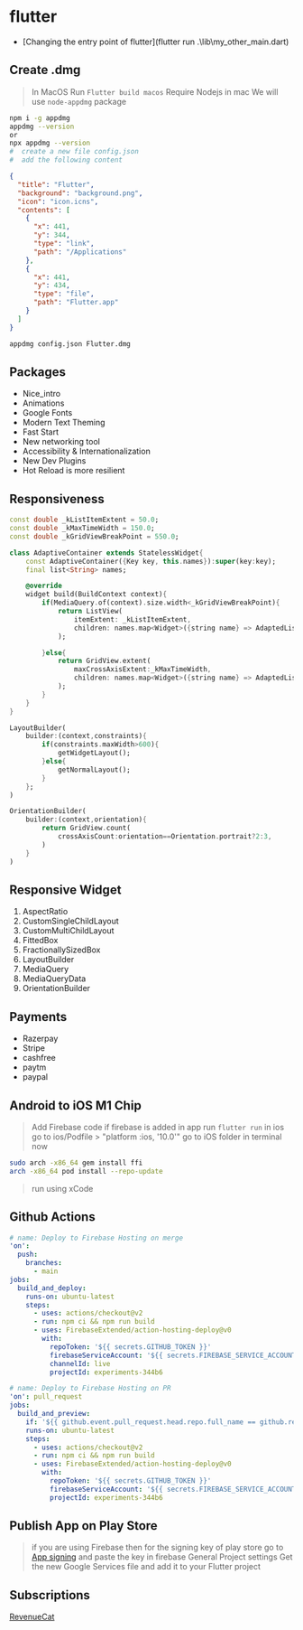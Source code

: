 # flutter

- [Changing the entry point of flutter](flutter run .\lib\my_other_main.dart)

## Create .dmg

> In MacOS
> Run `Flutter build macos`
> Require Nodejs in mac
> We will use `node-appdmg` package

```Bash
npm i -g appdmg
appdmg --version
or
npx appdmg --version
#  create a new file config.json
#  add the following content
```

```JSON
{
  "title": "Flutter",
  "background": "background.png",
  "icon": "icon.icns",
  "contents": [
    {
      "x": 441,
      "y": 344,
      "type": "link",
      "path": "/Applications"
    },
    {
      "x": 441,
      "y": 434,
      "type": "file",
      "path": "Flutter.app"
    }
  ]
}
```

```Bash
appdmg config.json Flutter.dmg
```
 

## Packages

- Nice_intro
- Animations
- Google Fonts
- Modern Text Theming
- Fast Start
- New networking tool
- Accessibility & Internationalization
- New Dev Plugins
- Hot Reload is more resilient

## Responsiveness

```Dart
const double _kListItemExtent = 50.0;
const double _kMaxTimeWidth = 150.0;
const double _kGridViewBreakPoint = 550.0;

class AdaptiveContainer extends StatelessWidget{
    const AdaptiveContainer({Key key, this.names}):super(key:key);
    final list<String> names;

    @override
    widget build(BuildContext context){
        if(MediaQuery.of(context).size.width<_kGridViewBreakPoint){
            return ListView(
                itemExtent: _kListItemExtent,
                children: names.map<Widget>({string name} => AdaptedListItem(name:name)).toList(),
            );

        }else{
            return GridView.extent(
                maxCrossAxisExtent:_kMaxTimeWidth,
                children: names.map<Widget>({string name} => AdaptedListItem(name:name)).toList()
            );
        }
    }
}
```

```Dart
LayoutBuilder(
    builder:(context,constraints){
        if(constraints.maxWidth>600){
            getWidgetLayout();
        }else{
            getNormalLayout();
        }
    };
)
```

```Dart
OrientationBuilder(
    builder:(context,orientation){
        return GridView.count(
            crossAxisCount:orientation==Orientation.portrait?2:3,
        )
    }
)
```

## Responsive Widget

1. AspectRatio
2. CustomSingleChildLayout
4. CustomMultiChildLayout
5. FittedBox
6. FractionallySizedBox
7. LayoutBuilder
8. MediaQuery
9. MediaQueryData
10. OrientationBuilder

## Payments

- Razerpay
- Stripe
- cashfree
- paytm
- paypal

## Android to iOS M1 Chip

> Add Firebase code if firebase is added in app
> run `flutter run` in ios
> go to ios/Podfile > "platform :ios, '10.0'"
> go to iOS folder in terminal now

```bash
sudo arch -x86_64 gem install ffi
arch -x86_64 pod install --repo-update
```

> run using xCode

## Github Actions

```YAML
# name: Deploy to Firebase Hosting on merge
'on':
  push:
    branches:
      - main
jobs:
  build_and_deploy:
    runs-on: ubuntu-latest
    steps:
      - uses: actions/checkout@v2
      - run: npm ci && npm run build
      - uses: FirebaseExtended/action-hosting-deploy@v0
        with:
          repoToken: '${{ secrets.GITHUB_TOKEN }}'
          firebaseServiceAccount: '${{ secrets.FIREBASE_SERVICE_ACCOUNT_EXPERIMENTS_344B6 }}'
          channelId: live
          projectId: experiments-344b6
```

```YAML
# name: Deploy to Firebase Hosting on PR
'on': pull_request
jobs:
  build_and_preview:
    if: '${{ github.event.pull_request.head.repo.full_name == github.repository }}'
    runs-on: ubuntu-latest
    steps:
      - uses: actions/checkout@v2
      - run: npm ci && npm run build
      - uses: FirebaseExtended/action-hosting-deploy@v0
        with:
          repoToken: '${{ secrets.GITHUB_TOKEN }}'
          firebaseServiceAccount: '${{ secrets.FIREBASE_SERVICE_ACCOUNT_EXPERIMENTS_344B6 }}'
          projectId: experiments-344b6
```

## Publish App on Play Store

> if you are using Firebase then for the signing key of play store go to [App signing](https://play.google.com/console/u/0/developers/8974957902583579176/app/4975033712090900466/keymanagement?tab=appSigning) and paste the key in firebase General Project settings
> Get the new Google Services file and add it to your Flutter project

## Subscriptions

[RevenueCat]([https://](https://app.revenuecat.com))